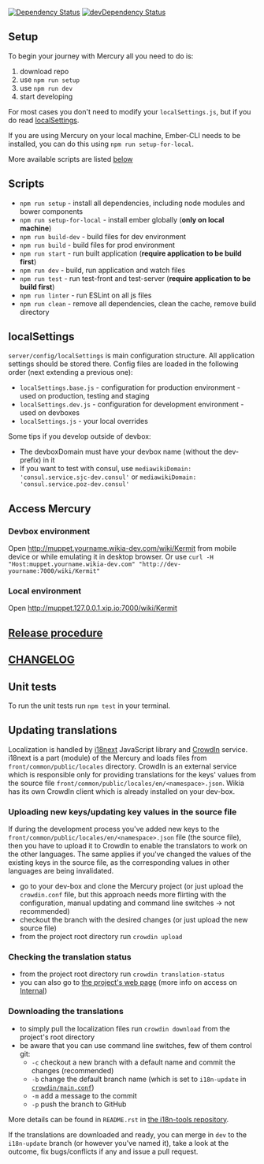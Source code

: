 [![Dependency Status](https://david-dm.org/Wikia/mercury.svg)](https://david-dm.org/Wikia/mercury)
[![devDependency Status](https://david-dm.org/Wikia/mercury/dev-status.svg)](https://david-dm.org/Wikia/mercury#info=devDependencies)

## Setup
To begin your journey with Mercury all you need to do is:
1. download repo
2. use `npm run setup`
3. use `npm run dev`
4. start developing

For most cases you don't need to modify your `localSettings.js`, but if you do read [localSettings](#localSettings).

If you are using Mercury on your local machine, Ember-CLI needs to be installed, you can do this using `npm run setup-for-local`.

More available scripts are listed [below](#Scripts)


## Scripts
* `npm run setup` - install all dependencies, including node modules and bower components
* `npm run setup-for-local` - install ember globally (**only on local machine**)
* `npm run build-dev` - build files for dev environment
* `npm run build` - build files for prod environment
* `npm run start` - run built application (**require application to be build first**)
* `npm run dev` - build, run application and watch files
* `npm run test` - run test-front and test-server (**require application to be build first**)
* `npm run linter` - run ESLint on all js files
* `npm run clean` - remove all dependencies, clean the cache, remove build directory

## localSettings
`server/config/localSettings` is main configuration structure. All application settings should be stored there.
Config files are loaded in the following order (next extending a previous one):
 * `localSettings.base.js` - configuration for production environment - used on production, testing and staging
 * `localSettings.dev.js` - configuration for development environment - used on devboxes
 * `localSettings.js` - your local overrides
 
Some tips if you develop outside of devbox:
 * The devboxDomain must have your devbox name (without the dev- prefix) in it
 * If you want to test with consul, use `mediawikiDomain: 'consul.service.sjc-dev.consul'` or `mediawikiDomain: 'consul.service.poz-dev.consul'`

## Access Mercury
### Devbox environment
Open http://muppet.yourname.wikia-dev.com/wiki/Kermit from mobile device or while emulating it in desktop browser.
Or use `curl -H "Host:muppet.yourname.wikia-dev.com" "http://dev-yourname:7000/wiki/Kermit"`

### Local environment
Open http://muppet.127.0.0.1.xip.io:7000/wiki/Kermit

## [Release procedure](https://one.wikia-inc.com/wiki/Mercury/Release)

## [CHANGELOG](https://github.com/Wikia/mercury/blob/dev/CHANGELOG.md)

## Unit tests
To run the unit tests run `npm test` in your terminal.

## Updating translations
Localization is handled by [i18next](http://i18next.com/) JavaScript library and [CrowdIn](https://crowdin.com/) service. i18next is a part (module) of the Mercury and loads files from `front/common/public/locales` directory. CrowdIn is an external service which is responsible only for providing translations for the keys' values from the source file `front/common/public/locales/en/<namespace>.json`. Wikia has its own CrowdIn client which is already installed on your dev-box.

### Uploading new keys/updating key values in the source file
If during the development process you've added new keys to the `front/common/public/locales/en/<namespace>.json` file (the source file), then you have to upload it to CrowdIn to enable the translators to work on the other languages. The same applies if you've changed the values of the existing keys in the source file, as the corresponding values in other languages are being invalidated.
* go to your dev-box and clone the Mercury project (or just upload the `crowdin.conf` file, but this approach needs more flirting with the configuration, manual updating and command line switches → not recommended)
* checkout the branch with the desired changes (or just upload the new source file)
* from the project root directory run `crowdin upload`

### Checking the translation status
* from the project root directory run `crowdin translation-status`
* you can also go to [the project's web page](https://crowdin.com/project/mercury) (more info on access on [Internal](https://one.wikia-inc.com/wiki/Crowdin))

### Downloading the translations
* to simply pull the localization files run `crowdin download` from the project's root directory
* be aware that you can use command line switches, few of them control git:
    * `-c` checkout a new branch with a default name and commit the changes (recommended)
    * `-b` change the default branch name (which is set to `i18n-update` in [`crowdin/main.conf`](https://github.com/Wikia/mercury/blob/dev/crowdin/main.conf#L3))
    * `-m` add a message to the commit
    * `-p` push the branch to GitHub

More details can be found in `README.rst` in [the i18n-tools repository](https://github.com/Wikia/i18n-tools).

If the translations are downloaded and ready, you can merge in `dev` to the `i18n-update` branch (or however you've named it), take a look at the outcome, fix bugs/conflicts if any and issue a pull request.
